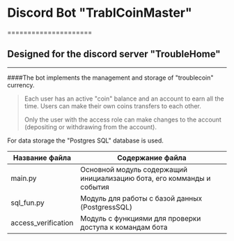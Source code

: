 # Discord Bot "TrablCoinMaster"
=====================
## Designed for the discord server "TroubleHome"
-----------------------------------
####The bot implements the management and storage of "troublecoin" currency.

> Each user has an active "coin" balance and an account to earn all the time.
> Users can make their own coins transfers to each other.
>
> Only the user with the access role can make changes to the account (depositing or withdrawing from the account).

For data storage the "Postgres SQL" database is used.

Название файла  		| Содержание файла
------------------------|----------------------
main.py       			| Основной модуль содержащий инициализацию бота, его комманды и события
sql_fun.py      		| Модуль для работы с базой данных (PostgressSQL)
access_verification   	| Модуль с функциями для проверки доступа к командам бота
